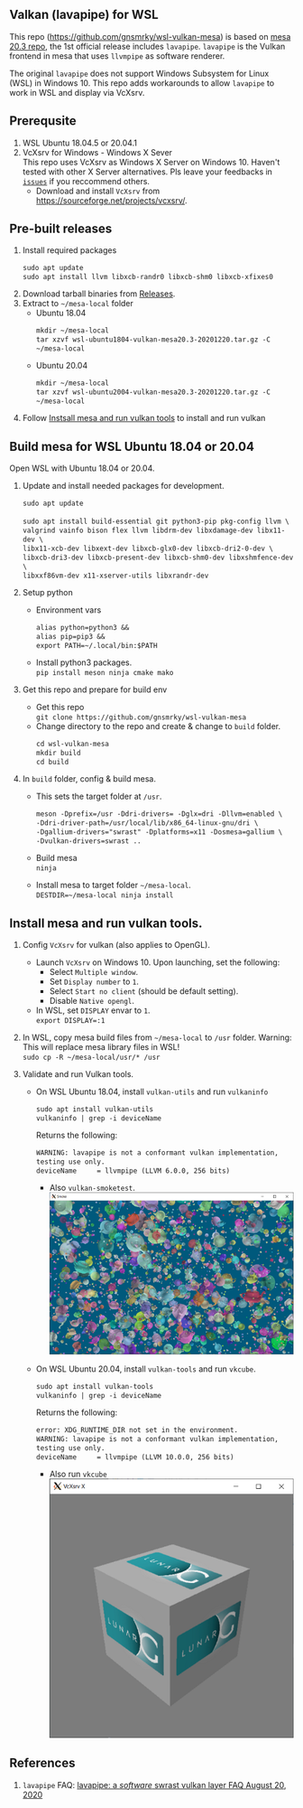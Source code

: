 ## Valkan (lavapipe) for WSL

This repo (https://github.com/gnsmrky/wsl-vulkan-mesa) is based on [mesa 20.3 repo](https://github.com/mesa3d/mesa/tree/20.3), the 1st official release includes `lavapipe`.  `lavapipe` is the Vulkan frontend in mesa that uses `llvmpipe` as software renderer.  

The original `lavapipe` does not support Windows Subsystem for Linux (WSL) in Windows 10.  This repo adds workarounds to allow `lavapipe` to work in WSL and display via VcXsrv.

## Prerequsite
1. WSL Ubuntu 18.04.5 or 20.04.1
1. VcXsrv for Windows - Windows X Sever  
   This repo uses VcXsrv as Windows X Server on Windows 10.  Haven't tested with other X Server alternatives.  Pls leave your feedbacks in [`issues`](https://github.com/gnsmrky/wsl-vulkan-mesa/issues) if you reccommend others.
   - Download and install `VcXsrv` from https://sourceforge.net/projects/vcxsrv/.

## Pre-built releases
1. Install required packages
    ```
    sudo apt update
    sudo apt install llvm libxcb-randr0 libxcb-shm0 libxcb-xfixes0
    ```
2. Download tarball binaries from [Releases](https://github.com/gnsmrky/wsl-vulkan-mesa/releases).
3. Extract to `~/mesa-local` folder
   - Ubuntu 18.04
     ```
     mkdir ~/mesa-local
     tar xzvf wsl-ubuntu1804-vulkan-mesa20.3-20201220.tar.gz -C ~/mesa-local
     ```
   - Ubuntu 20.04
     ```
     mkdir ~/mesa-local
     tar xzvf wsl-ubuntu2004-vulkan-mesa20.3-20201220.tar.gz -C ~/mesa-local
     ```
4. Follow [Instsall mesa and run vulkan tools](#install-mesa-and-run-vulkan-tools) to install and run vulkan

## Build mesa for WSL Ubuntu 18.04 or 20.04
Open WSL with Ubuntu 18.04 or 20.04.

1. Update and install needed packages for development.  
   ```
   sudo apt update
   
   sudo apt install build-essential git python3-pip pkg-config llvm \
   valgrind vainfo bison flex llvm libdrm-dev libxdamage-dev libx11-dev \
   libx11-xcb-dev libxext-dev libxcb-glx0-dev libxcb-dri2-0-dev \
   libxcb-dri3-dev libxcb-present-dev libxcb-shm0-dev libxshmfence-dev \
   libxxf86vm-dev x11-xserver-utils libxrandr-dev
   ```
   
1. Setup python
   - Environment vars   
     ```
     alias python=python3 &&
     alias pip=pip3 &&
     export PATH=~/.local/bin:$PATH
     ```

   - Install python3 packages.  
     `pip install meson ninja cmake mako`

1. Get this repo and prepare for build env
   - Get this repo  
     `git clone https://github.com/gnsmrky/wsl-vulkan-mesa`
   - Change directory to the repo and create & change to `build` folder.
      ```
      cd wsl-vulkan-mesa
      mkdir build
      cd build
      ```

1. In `build` folder, config & build mesa.
   - This sets the target folder at `/usr`.
     ```
     meson -Dprefix=/usr -Ddri-drivers= -Dglx=dri -Dllvm=enabled \
     -Ddri-driver-path=/usr/local/lib/x86_64-linux-gnu/dri \
     -Dgallium-drivers="swrast" -Dplatforms=x11 -Dosmesa=gallium \
     -Dvulkan-drivers=swrast ..
     ```
   - Build mesa  
     `ninja`

   - Install mesa to target folder `~/mesa-local`.  
     `DESTDIR=~/mesa-local ninja install`

## Install mesa and run vulkan tools.
1. Config `VcXsrv` for vulkan (also applies to OpenGL).
   - Launch `VcXsrv` on Windows 10. Upon launching, set the following:  
     - Select `Multiple window`.
     - Set `Display number` to `1`.
     - Select `Start no client` (should be default setting).
     - Disable `Native opengl`.
   - In WSL, set `DISPLAY` envar to `1`.  
     `export DISPLAY=:1`

1. In WSL, copy mesa build files from `~/mesa-local` to `/usr` folder.
     Warning: This will replace mesa library files in WSL!  
     `sudo cp -R ~/mesa-local/usr/* /usr`

1. Validate and run Vulkan tools.
   - On WSL Ubuntu 18.04, install `vulkan-utils` and run `vulkaninfo`   
     ```
     sudo apt install vulkan-utils
     vulkaninfo | grep -i deviceName
     ```

     Returns the following:
     ```
     WARNING: lavapipe is not a conformant vulkan implementation, testing use only.
     deviceName     = llvmpipe (LLVM 6.0.0, 256 bits)
     ```
     - Also `vulkan-smoketest`.  
     ![alt text](./wsl-vulkan/vulkan-smoketest_ubuntu1804.png)

   - On WSL Ubuntu 20.04, install `vulkan-tools` and run `vkcube`.  
     ```
     sudo apt install vulkan-tools
     vulkaninfo | grep -i deviceName
     ```

     Returns the following:
     ```
     error: XDG_RUNTIME_DIR not set in the environment.
     WARNING: lavapipe is not a conformant vulkan implementation, testing use only.
     deviceName     = llvmpipe (LLVM 10.0.0, 256 bits)
     ```

     - Also run `vkcube`   
     ![alt text](./wsl-vulkan/vkcube_ubuntu2004.png)

## References
1. `lavapipe` FAQ: [lavapipe: a *software* swrast vulkan layer FAQ
August 20, 2020](https://airlied.blogspot.com/2020/08/vallium-software-swrast-vulkan-layer-faq.html)
